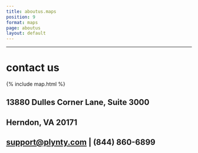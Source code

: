 ```yaml
---
title: aboutus.maps
position: 9
format: maps
page: aboutus
layout: default
---
```


---

# contact us

{% include map.html %}

## 13880 Dulles Corner Lane, Suite 3000

## Herndon, VA 20171

## support@plynty.com | (844) 860-6899